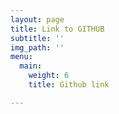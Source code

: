 ```yaml
---
layout: page
title: Link to GITHUB
subtitle: ''
img_path: ''
menu:
  main:
    weight: 6
    title: Github link

---
```

